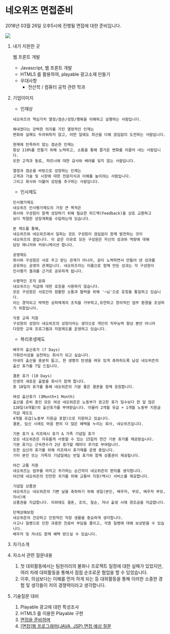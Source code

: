 # 네오위즈 면접준비

2018년 03월 26일 오후5시에 진행될 면접에 대한 준비입니다.

![](https://i.imgur.com/3uAGOcF.png)

1. 내가 지원한 곳

   웹 프론트 개발

   - Javascript, 웹 프론트 개발
   - HTML5 를 활용하여, playable 광고소재 만들기
   - 우대사항
     - 전산학 / 컴퓨터 공학 관련 학과

2. 기업이미지

   - 인재상

   ```
   네오위즈의 핵심가치 열정/겸손/성장/행복을 이해하고 실행하는 사람입니다.

   해내겠다는 강력한 의지를 가진 열정적인 인재는 
   변화와 실패도 두려워하지 않고, 어떤 일에도 최선을 다해 끊임없이 도전하는 사람입니다.

   현재에 만족하지 않는 겸손한 인재는
   항상 110%를 만들기 위해 노력하고, 소통을 통해 즐거운 변화를 이끌어 내는 사람입니다.
   또한 고객과 동료, 파트너에 대한 감사와 배려를 잊지 않는 사람입니다.

   열정과 겸손을 바탕으로 성장하는 인재는
   고객과 기술 및 시장에 대한 전문지식과 이해를 높이려는 사람입니다. 
   그리고 회사와 더불어 성장을 추구하는 사람입니다.
   ```

   - 인사제도

   ```
   인사평가제도
   네오위즈 인사평가제도의 가장 큰 목적은 
   회사와 구성원이 함께 성장하기 위해 필요한 피드백(Feedback)을 상호 교환하고 
   보다 적절한 성장계획을 수립하는데 있습니다. 

   본 제도를 통해, 
   네오위즈와 네오위즈에서 일하는 모든 구성원이 끊임없이 함께 발전하는 것이 
   네오위즈의 꿈입니다. 이 같은 이유로 모든 구성원은 자신의 성과와 역량에 대해 
   담당 매니저와 커뮤니케이션 합니다.

   공영제도
   회사와 구성원은 서로 주고 받는 관계가 아니라, 같이 노력하면서 만들어 낸 성과를 
   공유하는 공영의 관계입니다. 네오위즈라는 이름으로 함께 만든 성과는 각 구성원이 
   인사평가 결과를 근거로 공유하게 됩니다.

   수평적인 조직 문화
   네오위즈는 직급에 대한 호칭을 사용하지 않습니다. 
   모든 구성원은 서로간의 원활한 소통과 협력을 위해 '~님'으로 호칭을 통일하고 있습니다. 
   이는 경직되고 딱딱한 상하체계의 조직을 거부하고,유연하고 창의적인 업무 환경을 조성하기 위함입니다.

   각종 교육 지원
   구성원의 성장이 네오위즈의 성장이라는 생각으로 개인의 직무능력 향상 뿐만 아니라 
   다양한 교육 프로그램과 지원제도를 운영하고 있습니다.
   ```

   - 복리후생제도

   ```
   배우자 출산휴가 (7 Days)
   가화만사성을 실천하는 회사가 되고 싶습니다. 
   아내의 출산을 충분히 돕고, 한 생명의 탄생을 여유 있게 축하하도록 남성 네오위즌의 
   출산 휴가를 7일 드립니다.

   결혼 휴가 (10 Days)
   인생의 새로운 출발을 회사가 함께 합니다. 
   총 10일의 휴가를 통해 네오위즌의 기분 좋은 결혼을 함께 응원합니다.

   여성 출산휴가 (3Month+1 Month)
   출산을 준비 중인 모든 여성 네오위즌은 노동부가 권고한 휴가 일수보다 한 달 많은 
   120일(4개월)의 출산휴가를 부여받습니다. 아울러 2개월 유급 + 1개월 노동부 지원금 지급 제도도
   4개월 유급(노동부 지원금 포함)으로 지원하고 있습니다. 
   결혼, 임신 시에도 마음 편히 더 많은 혜택을 누리는 회사, 네오위즈입니다.

   기본 휴가 & 리프레시 휴가 & 가족 기념일 휴가
   모든 네오위즌은 자유롭게 사용할 수 있는 15일의 연간 기본 휴가를 제공받습니다. 
   기본 휴가는 근속연수가 2년 증가할 때마다 추가로 부여됩니다. 
   또한 심신의 휴가를 위해 리프레시 휴가제를 운영 중입니다. 
   기타 본인 또는 가족의 기념일에는 반일 휴가와 함께 상품권이 제공됩니다.

   야간 교통 지원
   네오위즈는 업무를 마치고 귀가하는 순간까지 네오위즌의 편의를 생각합니다. 
   야간에 네오위즌의 안전한 귀가를 위해 교통비 지원(택시) 서비스를 제공합니다.

   기념일 상품권
   네오위즈는 네오위즌의 기쁜 날을 축하하기 위해 생일(본인, 배우자, 부모, 배우자 부모, 자녀)에 
   상품권을 지급합니다. 이외에도 결혼, 조의, 칠순, 자녀 출생 시에 경조금을 지급합니다.

   단체상해보험
   네오위즌의 건강하고 안정적인 직장 생활을 중요하게 생각합니다.
   사고나 질병으로 인한 과중한 진료비 부담을 줄이고, 각종 질병에 대해 보상받을 수 있습니다.
   배우자 및 자녀도 함께 혜택 받으실 수 있습니다.
   ```

3. 자기소개

4. 자소서 관련 질문내용

   1. 첫 대외활동에서는 팀원끼리의 불화나 프로젝트 일정에 대한 실패가 있었지만, 여러 차례 대외활동을 통해서 점점 순조로운 협업을 할 수 있었습니다.
   2. 이후, 의심보다는 이해를 먼저 하게 되는 등 대외활동을 통해 이러한 소중한 경험 및 생각들이 저의 경쟁력이라고 생각합니다.

5. 기술질문 대비

   1. Playable 광고에 대한 특성조사
   2. HTML5 를 이용한 Playable 구현
   3. [면접을 준비하며](http://leejong.org/entry/%EB%A9%B4%EC%A0%91%EC%9D%84-%EC%A4%80%EB%B9%84%ED%95%98%EB%A9%B0)
   4. [[면접]웹 프로그래머(JAVA, JSP) 면접 예상 질문](http://hahahoho5915.tistory.com/16)























